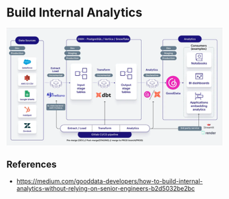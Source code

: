 # Build Internal Analytics

![Architect: Internal Analytics](./images/act-internal-analytics-01.png)

## References

- https://medium.com/gooddata-developers/how-to-build-internal-analytics-without-relying-on-senior-engineers-b2d5032be2bc
